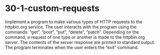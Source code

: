 # 30-1-custom-requests

Implement a program to make various types of HTTP requests to the httpbin.org service.
The user interacts with the program using the commands: “get”, “post”, “put”, “delete”, “patch”.
Depending on the command, a request of one type or another is made to the httpbin.org server.
The contents of the server response are printed to standard output.
The program terminates when the user enters the “exit” command.
